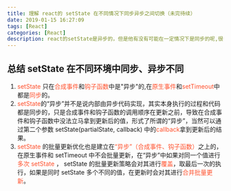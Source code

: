 ```yaml
---
title: 理解 react的 setState 在不同情况下同步异步之间切换（未完待续）
date: 2019-01-15 16:27:09
tags: [React]
categories: [React]
description: react的setState是异步的，但是他有没有可能在一定情况下是同步的呢,很多人都是一口断定是异步但是确实是不对的，其实react在一定的条件下是同步的
---
```


## 总结 setState 在不同环境中同步、异步不同

1. <font color="#ff502c">setState</font> 只在<font color="#ff502c">合成事件</font>和<font color="#ff502c">钩子函数</font>中是"异步"的,在<font color="#ff502c">原生事件</font>和<font color="#ff502c">setTimeout</font>中都是<font color="#ff502c">同步</font>的。
2. <font color="#ff502c">setState</font>的“异步”并不是说内部由异步代码实现，其实本身执行的过程和代码都是同步的，只是合成事件和钩子函数的调用顺序在更新之前，导致在合成事件和钩子函数中没法立马拿到更新后的值，形式了所谓的“异步”，当然可以通过第二个参数 setState(partialState, callback) 中的<font color="#ff502c">callback</font>拿到更新后的结果。
3. <font color="#ff502c">setState</font> 的批量更新优化也是建立在<font color="#ff502c">“异步”（合成事件、钩子函数）</font>之上的，在原生事件和 setTimeout 中不会批量更新，在“异步”中如果对同一个值进行<font color="#ff502c">多次 setState </font>， setState 的批量更新策略会对其进行<font color="#ff502c">覆盖</font>，取最后一次的执行，如果是同时 setState 多个不同的值，在更新时会对其进行<font color="#ff502c">合并批量更新</font>。

